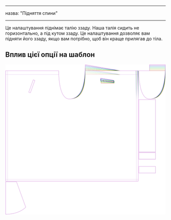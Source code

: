 - - -
назва: "Підняття спини"
- - -

Це налаштування піднімає талію ззаду. Наша талія сидить не горизонтально, а під кутом ззаду. Це налаштування дозволяє вам підняти його ззаду, якщо вам потрібно, щоб він краще прилягав до тіла.

## Вплив цієї опції на шаблон

![На цьому зображенні показано вплив цієї опції шляхом накладання декількох варіантів, які мають різне значення для цієї опції](waralee_backraise_sample.svg "Вплив цієї опції на шаблон")
